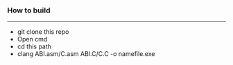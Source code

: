 ### How to build
----------------

-  git clone this repo
-  Open cmd
-  cd this path
-  clang ABI.asm/C.asm ABI.C/C.C -o namefile.exe
